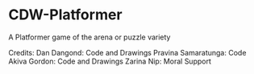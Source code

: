 CDW-Platformer
==============

A Platformer game of the arena or puzzle variety


Credits: 
Dan Dangond: Code and Drawings
Pravina Samaratunga: Code
Akiva Gordon: Code and Drawings
Zarina Nip: Moral Support
